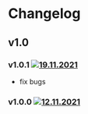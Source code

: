 # Changelog

## v1.0

### v1.0.1 [![19.11.2021](https://img.shields.io/date/1668870523)](https://github.com/d8corp/rollup-plugin-external-node-modules/tree/v1.0.1)

- fix bugs

### v1.0.0 [![12.11.2021](https://img.shields.io/date/1668208913)](https://github.com/d8corp/rollup-plugin-external-node-modules/tree/v1.0.0)

